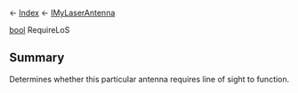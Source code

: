 ← [Index](Api-Index) ← [IMyLaserAntenna](Sandbox.ModAPI.Ingame.IMyLaserAntenna)

[bool](System.Boolean) RequireLoS

## Summary

Determines whether this particular antenna requires line of sight to function.

